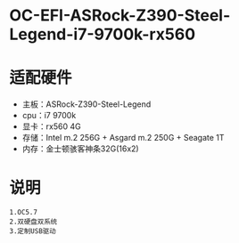 # OC-EFI-ASRock-Z390-Steel-Legend-i7-9700k-rx560

# 适配硬件
- 主板：ASRock-Z390-Steel-Legend
- cpu：i7 9700k
- 显卡：rx560 4G
- 存储：Intel m.2 256G + Asgard m.2 250G + Seagate 1T
- 内存：金士顿骇客神条32G(16x2)

# 说明

	1.OC5.7 
	2.双硬盘双系统
	3.定制USB驱动
